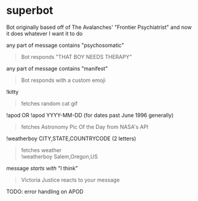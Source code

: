 # superbot

Bot originally based off of The Avalanches' "Frontier Psychiatrist" and now it does whatever I want it to do

any part of message contains "psychosomatic"

> Bot responds "THAT BOY NEEDS THERAPY"

any part of message contains "manifest"

> Bot responds with a custom emoji

!kitty

> fetches random cat gif

!apod OR !apod YYYY-MM-DD (for dates past June 1996 generally)

> fetches Astronomy Pic Of the Day from NASA's API

!weatherboy CITY,STATE,COUNTRYCODE (2 letters)

> fetches weather  
> !weatherboy Salem,Oregon,US

message _starts with_ "I think"

> Victoria Justice reacts to your message

TODO: error handling on APOD
